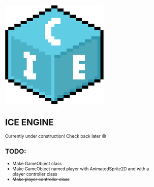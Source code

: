 ![ICE logo](img/ICE.png)
# ICE ENGINE

Currently under construction! Check back later 😅

## TODO:
- Make GameObject class
- Make GameObject named player with AnimatedSprite2D and with a player controller class
- ~~Make player controller class~~
